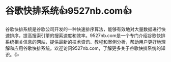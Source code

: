 # 谷歌快排系统👍9527nb.com👍

谷歌快排系统是谷歌公司开发的一种快速排序算法，能够有效地对大量数据进行快速排序，提高搜索引擎的搜索速度和效率。9527nb.com是一个专门介绍谷歌快排系统相关信息的网站，提供最新的技术资讯、教程和案例分析，帮助用户更好地理解和应用谷歌快排系统。欢迎访问9527nb.com，了解更多关于谷歌快排系统的知识。👍